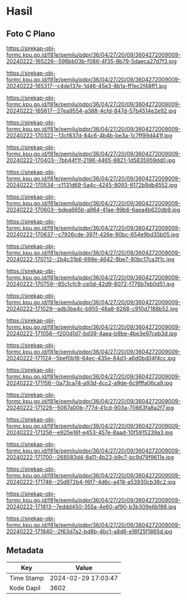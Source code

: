 # Hasil

## Foto C Plano

https://sirekap-obj-formc.kpu.go.id/f81e/pemilu/pdpr/36/04/27/20/09/3604272009009-20240222-165226--596bb03b-f086-4f35-8b79-5daeca27d7f3.jpg

https://sirekap-obj-formc.kpu.go.id/f81e/pemilu/pdpr/36/04/27/20/09/3604272009009-20240222-165317--c4de137e-1d46-45e3-8b1a-ff1ec2f48ff1.jpg

https://sirekap-obj-formc.kpu.go.id/f81e/pemilu/pdpr/36/04/27/20/09/3604272009009-20240222-165617--27ea9554-a388-4cfd-847d-57b4514e2e92.jpg

https://sirekap-obj-formc.kpu.go.id/f81e/pemilu/pdpr/36/04/27/20/09/3604272009009-20240222-170322--13cf837d-84c6-4b4b-be3a-1c7ff99d441f.jpg

https://sirekap-obj-formc.kpu.go.id/f81e/pemilu/pdpr/36/04/27/20/09/3604272009009-20240222-170403--7bb44f1f-2196-4465-8821-1d5835959dd0.jpg

https://sirekap-obj-formc.kpu.go.id/f81e/pemilu/pdpr/36/04/27/20/09/3604272009009-20240222-170534--c1131d69-5a4c-4245-8093-8172b9db4552.jpg

https://sirekap-obj-formc.kpu.go.id/f81e/pemilu/pdpr/36/04/27/20/09/3604272009009-20240222-170603--bdea665b-a964-41ae-99b6-6aea4b620db9.jpg

https://sirekap-obj-formc.kpu.go.id/f81e/pemilu/pdpr/36/04/27/20/09/3604272009009-20240222-170637--c7926cde-397f-426e-90bc-654e9bd35b05.jpg

https://sirekap-obj-formc.kpu.go.id/f81e/pemilu/pdpr/36/04/27/20/09/3604272009009-20240222-170712--2b4c31b6-699e-4642-8be7-80bc17ca3f1c.jpg

https://sirekap-obj-formc.kpu.go.id/f81e/pemilu/pdpr/36/04/27/20/09/3604272009009-20240222-170759--85c1cfc9-ce0d-42d9-8072-f776b7eb0d51.jpg

https://sirekap-obj-formc.kpu.go.id/f81e/pemilu/pdpr/36/04/27/20/09/3604272009009-20240222-171029--adb3be4c-b955-48a8-8268-c910d7188b52.jpg

https://sirekap-obj-formc.kpu.go.id/f81e/pemilu/pdpr/36/04/27/20/09/3604272009009-20240222-171056--f200d1d7-bd39-4aea-b9be-4be3e97ceb3d.jpg

https://sirekap-obj-formc.kpu.go.id/f81e/pemilu/pdpr/36/04/27/20/09/3604272009009-20240222-171124--5bef0b16-64ec-435e-84d3-a6d0bd04f4cc.jpg

https://sirekap-obj-formc.kpu.go.id/f81e/pemilu/pdpr/36/04/27/20/09/3604272009009-20240222-171156--0a73ca74-a93d-4cc2-a9de-6c9fffa06ca9.jpg

https://sirekap-obj-formc.kpu.go.id/f81e/pemilu/pdpr/36/04/27/20/09/3604272009009-20240222-171226--5067a00b-777d-41cd-903a-70663fa8a2f7.jpg

https://sirekap-obj-formc.kpu.go.id/f81e/pemilu/pdpr/36/04/27/20/09/3604272009009-20240222-171256--e925e16f-e453-457e-8aad-10f5915239a3.jpg

https://sirekap-obj-formc.kpu.go.id/f81e/pemilu/pdpr/36/04/27/20/09/3604272009009-20240222-171700--268583d4-8a11-4b23-b9c7-bc9d79f9611e.jpg

https://sirekap-obj-formc.kpu.go.id/f81e/pemilu/pdpr/36/04/27/20/09/3604272009009-20240222-171746--25d972b4-f6f7-4d6c-a418-a53930cb38c2.jpg

https://sirekap-obj-formc.kpu.go.id/f81e/pemilu/pdpr/36/04/27/20/09/3604272009009-20240222-171813--7eddd450-355a-4e60-af90-b3b309e6b186.jpg

https://sirekap-obj-formc.kpu.go.id/f81e/pemilu/pdpr/36/04/27/20/09/3604272009009-20240222-171840--2f63d7a2-bd8b-4bc1-a8d6-e16f25f1865d.jpg


## Metadata

| Key        | Value               |
| ---------- | ------------------- |
| Time Stamp | 2024-02-29 17:03:47 |
| Kode Dapil | 3602                |




